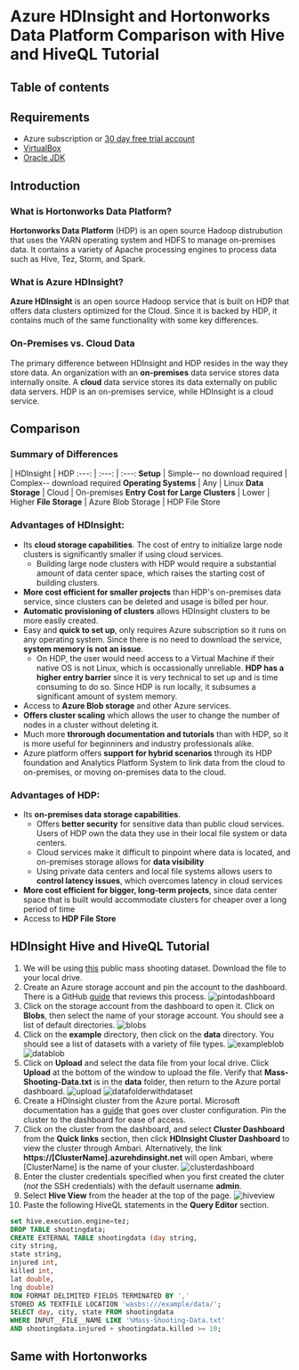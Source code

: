 # Azure HDInsight and Hortonworks Data Platform Comparison with Hive and HiveQL Tutorial
<Add description>

## Table of contents

## Requirements
  * Azure subscription or [30 day free trial account](https://azure.microsoft.com/en-us/free/)
  * [VirtualBox](https://www.virtualbox.org/wiki/Downloads)
  * [Oracle JDK](http://www.oracle.com/technetwork/java/javase/downloads/index-jsp-138363.html)

## Introduction
### What is Hortonworks Data Platform?
**Hortonworks Data Platform** (HDP) is an open source Hadoop distrubution that uses the YARN operating system and HDFS to manage on-premises data. It contains a variety of Apache processing engines to process data such as Hive, Tez, Storm, and Spark. 


### What is Azure HDInsight?
**Azure HDInsight** is an open source Hadoop service that is built on HDP that offers data clusters optimized for the Cloud. Since it is backed by HDP, it contains much of the same functionality with some key differences. 

### On-Premises vs. Cloud Data
The primary difference between HDInsight and HDP resides in the way they store data. An organization with an **on-premises** data service stores data internally onsite. A **cloud** data service stores its data externally on public data servers. HDP is an on-premises service, while HDInsight is a cloud service.

## Comparison
### Summary of Differences
 | HDInsight | HDP
:---: | :---: | :---:
**Setup** | Simple-- no download required | Complex-- download required
**Operating Systems** | Any | Linux
**Data Storage** | Cloud | On-premises
**Entry Cost for Large Clusters** | Lower | Higher
**File Storage** | Azure Blob Storage | HDP File Store

### Advantages of HDInsight:
* Its **cloud storage capabilities**. The cost of entry to initialize large node clusters is significantly smaller if using cloud services. 
  * Building large node clusters with HDP would require a substantial amount of data center space, which raises the starting cost of building clusters. 
* **More cost efficient for smaller projects** than HDP's on-premises data service, since clusters can be deleted and usage is billed per hour.
* **Automatic provisioning of clusters** allows HDInsight clusters to be more easily created.
* Easy and **quick to set up**, only requires Azure subscription so it runs on any operating system. Since there is no need to download the service, **system memory is not an issue**. 
  * On HDP, the user would need access to a Virtual Machine if their native OS is not Linux, which is occassionally unreliable. **HDP has a higher entry barrier** since it is very technical to set up and is time consuming to do so. Since HDP is run locally, it subsumes a significant amount of system memory. 
* Access to **Azure Blob storage** and other Azure services.
* **Offers cluster scaling** which allows the user to change the number of nodes in a cluster without deleting it.
* Much more **throrough documentation and tutorials** than with HDP, so it is more useful for beginniners and industry professionals alike.
* Azure platform offers **support for hybrid scenarios** through its HDP foundation and Analytics Platform System to link data from the cloud to on-premises, or moving on-premises data to the cloud. 

### Advantages of HDP:
* Its **on-premises data storage capabilities**. 
  * Offers **better security** for sensitive data than public cloud services. Users of HDP own the data they use in their local file system or data centers.
  * Cloud services make it difficult to pinpoint where data is located, and on-premises storage allows for **data visibility**
  * Using private data centers and local file systems allows users to **control latency issues**, which overcomes latency in cloud services
* **More cost efficient for bigger, long-term projects**, since data center space that is built would accommodate clusters for cheaper over a long period of time
* Access to **HDP File Store**

## HDInsight Hive and HiveQL Tutorial

1. We will be using [this](/.data/Mass-Shooting-Data.txt) public mass shooting dataset. Download the file to your local drive.
2. Create an Azure storage account and pin the account to the dashboard. There is a GitHub [guide](https://github.com/Microsoft/azure-docs/blob/master/articles/storage/storage-create-storage-account.md) that reviews this process.
![pintodashboard](HDInsight-vs-HDP/media/pin_to_dashboard)
3. Click on the storage account from the dashboard to open it. Click on **Blobs**, then select the name of your storage account. You should see a list of default directories.
![blobs](HDInsight-vs-HDP/media/blobs)
4. Click on the **example** directory, then click on the **data** directory. You should see a list of datasets with a variety of file types.
![exampleblob](HDInsight-vs-HDP/media/example_folder)
![datablob](HDInsight-vs-HDP/media/data_folder)
5. Click on **Upload** and select the data file from your local drive. Click **Upload** at the bottom of the window to upload the file. Verify that **Mass-Shooting-Data.txt** is in the **data** folder, then return to the Azure portal dashboard.
![upload](HDInsight-vs-HDP/media/upload)
![datafolderwithdataset](HDInsight-vs-HDP/media/data_folder_with_dataset)
6. Create a HDInsight cluster from the Azure portal. Microsoft documentation has a [guide](https://docs.microsoft.com/en-us/azure/hdinsight/hdinsight-hadoop-linux-tutorial-get-started) that goes over cluster configuration. Pin the cluster to the dashboard for ease of access.
7. Click on the cluster from the dashboard, and select **Cluster Dashboard** from the **Quick links** section, then click **HDInsight Cluster Dashboard** to view the cluster through Ambari. Alternatively, the link **https://[ClusterName].azurehdinsight.net** will open Ambari, where [ClusterName] is the name of your cluster.
![clusterdashboard](HDInsight-vs-HDP/media/cluster_dashboard)
8. Enter the cluster credentials specified when you first created the cluter (*not* the SSH credentials) with the default username **admin**.
9. Select **Hive View** from the header at the top of the page.
![hiveview](HDInsight-vs-HDP/media/hive_view)
10. Paste the following HiveQL statements in the **Query Editor** section.
```sql
set hive.execution.engine=tez;
DROP TABLE shootingdata;
CREATE EXTERNAL TABLE shootingdata (day string,
city string,
state string,
injured int,
killed int,
lat double,
lng double)
ROW FORMAT DELIMITED FIELDS TERMINATED BY ','
STORED AS TEXTFILE LOCATION 'wasbs:///example/data/';
SELECT day, city, state FROM shootingdata 
WHERE INPUT__FILE__NAME LIKE '%Mass-Shooting-Data.txt'
AND shootingdata.injured + shootingdata.killed >= 10;
```

## Same with Hortonworks


